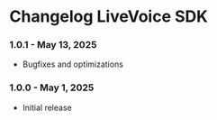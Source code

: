 # Changelog LiveVoice SDK

### 1.0.1 - May 13, 2025

- Bugfixes and optimizations

### 1.0.0 - May 1, 2025

- Initial release
